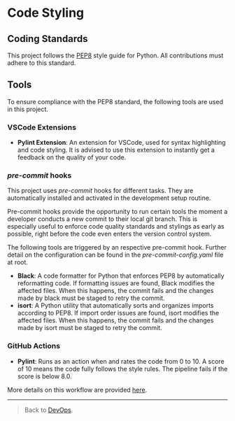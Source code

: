 # Code Styling

## Coding Standards
This project follows the [PEP8](https://peps.python.org/pep-0008/) style guide for Python. All contributions must adhere to this standard.

## Tools
To ensure compliance with the PEP8 standard, the following tools are used in this project.

### VSCode Extensions

- **Pylint Extension**: An extension for VSCode, used for syntax highlighting and code styling. It is advised to use this extension to instantly get a feedback on the quality of your code.

### _pre-commit_ hooks

This project uses _pre-commit_ hooks for different tasks. They are automatically installed and activated in the development setup routine.

Pre-commit hooks provide the opportunity to run certain tools the moment a developer conducts a new commit to their local git branch. This is especially useful to enforce code quality standards and stylings as early as possible, right before the code even enters the version control system.

The following tools are triggered by an respective pre-commit hook. Further detail on the configuration can be found in the _pre-commit-config.yaml_ file at root.

- **Black**: A code formatter for Python that enforces PEP8 by automatically reformatting code. If formatting issues are found, Black modifies the affected files.
When this happens, the commit fails and the changes made by black must be staged to retry the commit.
- **isort**: A Python utility that automatically sorts and organizes imports according to PEP8. If import order issues are found, isort modifies the affected files.
When this happens, the commit fails and the changes made by isort must be staged to retry the commit.

### GitHub Actions
- **Pylint**: Runs as an action when and rates the code from 0 to 10. A score of 10 means the code fully follows the style rules. The pipeline fails if the score is below 8.0.

More details on this workflow are provided [here](./GITHUB_ACTION_PYLINT.md).

---

> Back to [DevOps](./_DEV_OPS.md).